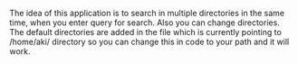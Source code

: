 The idea of this application is to search in multiple directories in the same time, when you enter query for search. Also you can change directories. The default directories are added in the file which is currently pointing to /home/aki/ directory so you can change this in code to your path and it will work.
